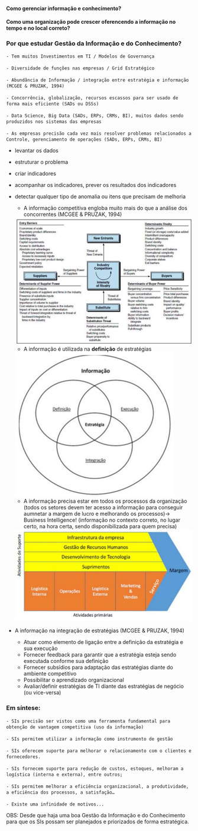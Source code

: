 

#### Como gerenciar informação e conhecimento?

#### Como uma organização pode crescer oferencendo a informação no tempo e no local correto?

### Por que estudar Gestão da Informação e do Conhecimento?

    - Tem muitos Investimentos em TI / Modelos de Governança

    - Diversidade de funções nas empresas / Grid Estratégico

    - Abundância de Informação / integração entre estratégia e informação (MCGEE & PRUZAK, 1994)

    - Concorrência, globalização, recursos escassos para ser usado de forma mais eficiente (SADs ou DSSs)

    - Data Science, Big Data (SADs, ERPs, CRMs, BI), muitos dados sendo produzidos nos sistemas das empresas

    - As empresas precisão cada vez mais resolver problemas relacionados a Controle, gerenciamento de operações (SADs, ERPs, CRMs, BI)

- levantar os dados
- estruturar o problema
- criar indicadores
- acompanhar os indicadores, prever os resultados dos indicadores
- detectar qualquer tipo de anomalia ou itens que precisam de melhoria


    - A informação competitiva engloba muito mais do que a análise dos concorrentes (MCGEE & PRUZAK, 1994)

    <img src="../.assets/analiseConco.JPG">

    - A informação é utilizada na **definição** de estratégias
    <img src="../.assets/ifoestr.JPG">


    - A informação precisa estar em todos os processos da organização (todos os setores devem ter acesso a informação para conseguir aumnetar a margem de lucro e melhorando os processos)-> Business Intelligence! (informação no contexto correto, no lugar certo, na hora certa, sendo disponibilizada para quem precisa)
    <img src="../.assets/proorg.JPG">


- A informação na integração de estratégias (MCGEE & PRUZAK, 1994)
    - Atuar como elemento de ligação entre a definição da estratégia e sua execução
    - Fornecer feedback para garantir que a estratégia esteja sendo executada conforme sua definição
    - Fornecer subsídios para adaptação das estratégias diante do ambiente competitivo
    - Possibilitar o aprendizado organizacional
    - Avaliar/definir estratégias de TI diante das estratégias de negócio (ou vice-versa)

### Em síntese:

    - SIs precisão ser vistos como uma ferramenta fundamental para obtenção de vantagem competitiva (uso da informação)
    
    - SIs permitem utilizar a informação como instrumento de gestão
    
    - SIs oferecem suporte para melhorar o relacionamento com o clientes e fornecedores.
    
    - SIs fornecem suporte para redução de custos, estoques, melhoram a logística (interna e externa), entre outros;
    
    - SIs permitem melhorar a eficiência organizacional, a produtividade, a eficiência dos processos, a satisfação…
    
    - Existe uma infinidade de motivos...

OBS: Desde que haja uma boa Gestão da Informação e do Conhecimento para que os SIs possam ser planejados e priorizados de forma estratégica.

